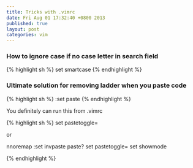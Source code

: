 ```yaml
---
title: Tricks with .vimrc
date: Fri Aug 01 17:32:40 +0800 2013
published: true
layout: post
categories: vim
---
```


### How to ignore case if no case letter in search field

{% highlight sh %}
	set smartcase 
{% endhighlight %}

### Ultimate solution for removing ladder when you paste code

{% highlight sh %}
:set paste
{% endhighlight %}


You definitely can run this from .vimrc

{% highlight sh %}
set pastetoggle=<F2>

or

nnoremap <F2> :set invpaste paste?<CR>
set pastetoggle=<F2>
set showmode

{% endhighlight %}
